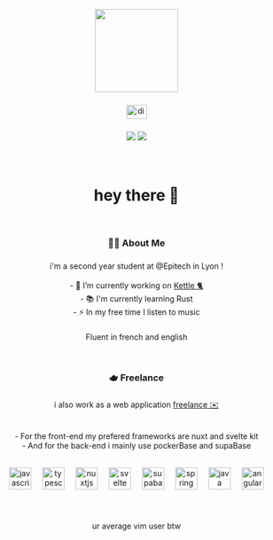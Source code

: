 <div align="center">
  <img height="150" src="https://media.giphy.com/media/ZE6Aa9S2ViLVhqNqL2/giphy.gif"  />
</div>

###

<div align="center">
  <a href="discordapp.com/users/277366981424840704" target="_blank">
    <img src="https://raw.githubusercontent.com/maurodesouza/profile-readme-generator/master/src/assets/icons/social/discord/default.svg" width="37" height="25" alt="discord logo"  />
  </a>
</div>

###

<div align="center">
  <img src="https://wakatime.com/badge/user/f78d919e-16a0-4812-b9e1-f190eb840c5f.svg"/>
  <img src="https://visitor-badge.laobi.icu/badge?page_id=honeycallme.honeycallme"  />
</div>

###

<br>
<h1 align="center">hey there 🎈</h1>
<br>

###

<h3 align="center">👩‍💻  About Me</h3>

###

<p align="center">i'm a second year student at @Epitech in Lyon !<br><br>- 🔭 I’m currently working on <a href="https://github.com/villeurbanne/kettle">Kettle 🐈</a>
 <br>- 📚 I'm currently learning Rust<br>- ⚡ In my free time I listen to music</p>

###

<p align="center">Fluent in french and english</p>
<br>

###

<h3 align="center">🫖  Freelance</h3>

###

<p align="center">i also work as a web application <a href="https://mathis.website">freelance ✉️</a><br><br>
 <br>- For the front-end my prefered frameworks are nuxt and svelte kit<br>- And for the back-end i mainly use pockerBase and supaBase</p>

<br>

<div align="center">
  <img src="https://cdn.jsdelivr.net/gh/devicons/devicon/icons/javascript/javascript-original.svg" height="40" alt="javascript logo"  />
  <img width="12" />
  <img src="https://cdn.jsdelivr.net/gh/devicons/devicon/icons/typescript/typescript-original.svg" height="40" alt="typescript logo"  />
  <img width="12" />
  <img src="https://cdn.jsdelivr.net/gh/devicons/devicon/icons/nuxtjs/nuxtjs-original.svg" height="40" alt="nuxtjs logo"  />
  <img width="12" />
  <img src="https://cdn.jsdelivr.net/gh/devicons/devicon/icons/svelte/svelte-original.svg" height="40" alt="svelte logo"  />
  <img width="12" />
  <img src="https://skillicons.dev/icons?i=supabase" height="40" alt="supabase logo"  />
  <img width="12" />
  <img src="https://cdn.simpleicons.org/spring/6DB33F" height="40" alt="spring logo"  />
  <img width="12" />
  <img src="https://skillicons.dev/icons?i=java" height="40" alt="java logo"  />
  <img width="12" />
  <img src="https://skillicons.dev/icons?i=angular" height="40" alt="angularjs logo"  />
</div>

###

<br>
  <p align="center">ur average vim user btw</p>
</div>

###
